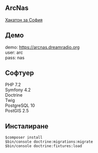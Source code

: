 ## ArcNas

[Хакатон за София](https://www.facebook.com/events/216115065983486/)


## Демо
demo: https://arcnas.dreamradio.org  
user: arc  
pass: nas 

## Софтуер

PHP 7.2  
Symfony 4.2    
Doctrine  
Twig   
PostgreSQL 10  
PostGIS 2.5

## Инсталиране
```
$composer install  
$bin/console doctrine:migrations:migrate  
$bin/console doctrine:fixtures:load
```